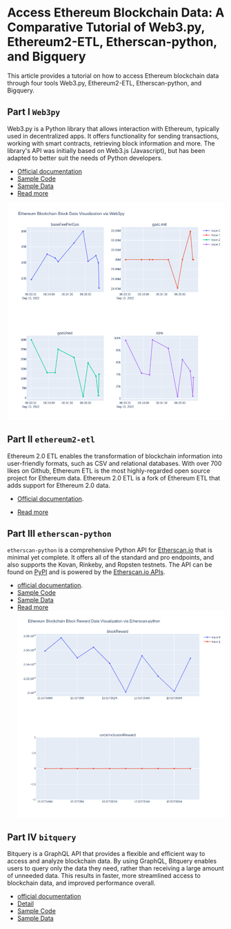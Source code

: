 # Access Ethereum Blockchain Data: A Comparative Tutorial of Web3.py, Ethereum2-ETL, Etherscan-python, and Bigquery

This article provides a tutorial on how to access Ethereum blockchain data through four tools Web3.py, Ethereum2-ETL, Etherscan-python, and Bigquery.

## Part I `Web3py`

Web3.py is a Python library that allows interaction with Ethereum, typically used in decentralized apps. It offers functionality for sending transactions, working with smart contracts, retrieving block information and more. The library's API was initially based on Web3.js (Javascript), but has been adapted to better suit the needs of Python developers. 

- [Official documentation](https://web3py.readthedocs.io/en/stable/)
- [Sample Code](https://github.com/sunshineluyao/eth-data-collection/blob/main/code/web3py.ipynb)
- [Sample Data](https://github.com/sunshineluyao/eth-data-collection/blob/main/data/web3py_blocks.csv)
- [Read more](docs/web3py.md)

![](./figures/Web3py_blocks.png)

## Part II `ethereum2-etl`

Ethereum 2.0 ETL enables the transformation of blockchain information into user-friendly formats, such as CSV and relational databases. With over 700 likes on Github, Ethereum ETL is the most highly-regarded open source project for Ethereum data. Ethereum 2.0 ETL is a fork of Ethereum ETL that adds support for Ethereum 2.0 data. 

- [Official documentation](https://ethereum2-etl.readthedocs.io/en/latest/).

- [Read more](docs/ethereum2-etl.md)

## Part III `etherscan-python`

`etherscan-python` is a comprehensive Python API for [Etherscan.io](https://etherscan.io/) that is minimal yet complete. It offers all of the standard and pro endpoints, and also supports the Kovan, Rinkeby, and Ropsten testnets. The API can be found on [PyPI](https://pypi.org/project/etherscan-python/) and is powered by the [Etherscan.io APIs](https://etherscan.io/apis#misc).

- [official documentation](https://github.com/pcko1/etherscan-python).
- [Sample Code](https://github.com/sunshineluyao/eth-data-collection/blob/main/code/etherscan_python.ipynb)
- [Sample Data](https://github.com/sunshineluyao/eth-data-collection/blob/main/data/etherscan_rewards.csv)
- [Read more](docs/etherscan-python.md)
![](./figures/Etherscan_rewards.png)

## Part IV `bitquery`

Bitquery is a GraphQL API that provides a flexible and efficient way to access and analyze blockchain data. By using GraphQL, Bitquery enables users to query only the data they need, rather than receiving a large amount of unneeded data. This results in faster, more streamlined access to blockchain data, and improved performance overall. 

- [official documentation](https://bitquery.io/)
- [Detail](docs/bitquery.md)
- [Sample Code]()
- [Sample Data]()
